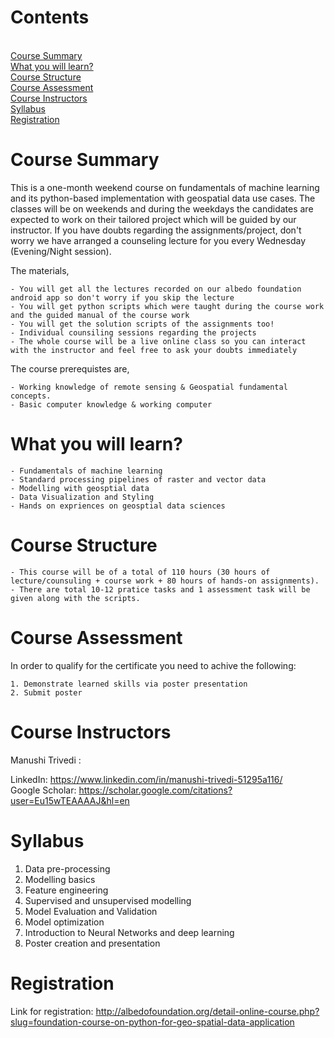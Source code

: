 # Contents
<br/> [Course Summary](#course-summary)
<br/> [What you will learn?](#what-you-will-learn-?)
<br/> [Course Structure](#course-structure)
<br/> [Course Assessment](#course-assessment)
<br/> [Course Instructors](#course-instructors)
<br/> [Syllabus](#syllabus)
<br/> [Registration](#registration)

# Course Summary

This is a one-month weekend course on fundamentals of machine learning and its python-based implementation with geospatial data use cases. The classes will be on weekends and during the weekdays the candidates are expected to work on their tailored project which will be guided by our instructor. If you have doubts regarding the assignments/project, don't worry we have arranged a counseling lecture for you every Wednesday (Evening/Night session). 

The materials, 

    - You will get all the lectures recorded on our albedo foundation android app so don't worry if you skip the lecture
    - You will get python scripts which were taught during the course work and the guided manual of the course work
    - You will get the solution scripts of the assignments too!
    - Individual counsiling sessions regarding the projects
    - The whole course will be a live online class so you can interact with the instructor and feel free to ask your doubts immediately 

The course prerequistes are, 

    - Working knowledge of remote sensing & Geospatial fundamental concepts. 
    - Basic computer knowledge & working computer

# What you will learn?

    - Fundamentals of machine learning
    - Standard processing pipelines of raster and vector data
    - Modelling with geosptial data
    - Data Visualization and Styling
    - Hands on expriences on geosptial data sciences
    
# Course Structure

    - This course will be of a total of 110 hours (30 hours of lecture/counsuling + course work + 80 hours of hands-on assignments). 
    - There are total 10-12 pratice tasks and 1 assessment task will be given along with the scripts. 

# Course Assessment

In order to qualify for the certificate you need to achive the following:

    1. Demonstrate learned skills via poster presentation
    2. Submit poster

# Course Instructors

Manushi Trivedi : 

LinkedIn: https://www.linkedin.com/in/manushi-trivedi-51295a116/
<br/> Google Scholar: https://scholar.google.com/citations?user=Eu15wTEAAAAJ&hl=en

# Syllabus

1. Data pre-processing
2. Modelling basics
3. Feature engineering
4. Supervised and unsupervised modelling
5. Model Evaluation and Validation
6. Model optimization
7. Introduction to Neural Networks and deep learning
8. Poster creation and presentation

# Registration

Link for registration: http://albedofoundation.org/detail-online-course.php?slug=foundation-course-on-python-for-geo-spatial-data-application

